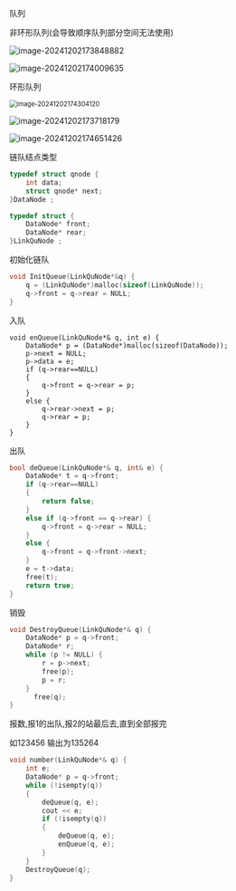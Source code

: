 队列

非环形队列(会导致顺序队列部分空间无法使用)

![image-20241202173848882](C:\Users\zzy13\AppData\Roaming\Typora\typora-user-images\image-20241202173848882.png)



![image-20241202174009635](C:\Users\zzy13\AppData\Roaming\Typora\typora-user-images\image-20241202174009635.png)







环形队列

<img src="C:\Users\zzy13\AppData\Roaming\Typora\typora-user-images\image-20241202174304120.png" alt="image-20241202174304120" style="zoom: 80%;" />

![image-20241202173718179](C:\Users\zzy13\AppData\Roaming\Typora\typora-user-images\image-20241202173718179.png)

![image-20241202174651426](C:\Users\zzy13\AppData\Roaming\Typora\typora-user-images\image-20241202174651426.png)

链队结点类型

``` c++
typedef struct qnode {
    int data;
    struct qnode* next;
}DataNode ;

typedef struct {
    DataNode* front;
    DataNode* rear;
}LinkQuNode ;

```

初始化链队

```c++
void InitQueue(LinkQuNode*&q) {
    q = (LinkQuNode*)malloc(sizeof(LinkQuNode));
    q->front = q->rear = NULL;
}

```

入队

```c++++
void enQueue(LinkQuNode*& q, int e) {
    DataNode* p = (DataNode*)malloc(sizeof(DataNode));
    p->next = NULL;
    p->data = e;
    if (q->rear==NULL)
    {
        q->front = q->rear = p;
    }
    else {
        q->rear->next = p;
        q->rear = p;
    }
}
```

出队

```c++
bool deQueue(LinkQuNode*& q, int& e) {
    DataNode* t = q->front;
    if (q->rear==NULL)
    {
        return false;
    }
    else if (q->front == q->rear) {
        q->front = q->rear = NULL;
    }
    else {
        q->front = q->front->next;
    }
    e = t->data;
    free(t);
    return true;
}
```

销毁

```c++
void DestroyQueue(LinkQuNode*& q) {
    DataNode* p = q->front;
    DataNode* r;
    while (p != NULL) {
        r = p->next;
        free(p);
        p = r;
    }
      free(q);
}

```

报数,报1的出队,报2的站最后去,直到全部报完

如123456   输出为135264

```c++
void number(LinkQuNode*& q) {
    int e;
    DataNode* p = q->front;
    while (!isempty(q))
    {
        deQueue(q, e);
        cout << e;
        if (!isempty(q))
        {
            deQueue(q, e);
            enQueue(q, e);
        }
    }
    DestroyQueue(q);
}
```

